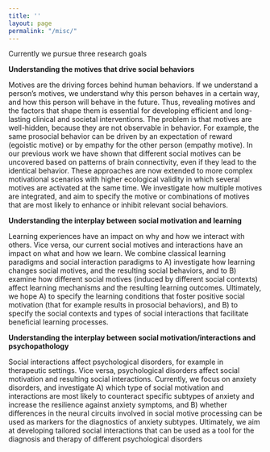 ```yaml
---
title: ''
layout: page
permalink: "/misc/"
---
```

Currently we pursue three research goals 

**Understanding the motives that drive social behaviors**

Motives are the driving forces behind human behaviors. If we understand a person’s motives, we understand why this person behaves in a certain way, and how this person will behave in the future. Thus, revealing motives and the factors that shape them is essential for developing efficient and long-lasting clinical and societal interventions. The problem is that motives are well-hidden, because they are not observable in behavior. For example, the same prosocial behavior can be driven by an expectation of reward (egoistic motive) or by empathy for the other person (empathy motive). In our previous work we have shown that different social motives can be uncovered based on patterns of brain connectivity, even if they lead to the identical behavior. These approaches are now extended to more complex motivational scenarios with higher ecological validity in which several motives are activated at the same time. We investigate how multiple motives are integrated, and aim to specify the motive or combinations of motives that are most likely to enhance or inhibit relevant social behaviors.

**Understanding the interplay between social motivation and learning**

Learning experiences have an impact on why and how we interact with others. Vice versa, our current social motives and interactions have an impact on what and how we learn. We combine classical learning paradigms and social interaction paradigms to A) investigate how learning changes social motives, and the resulting social behaviors, and to B) examine how different social motives (induced by different social contexts) affect learning mechanisms and the resulting learning outcomes. Ultimately, we hope A) to specify the learning conditions that foster positive social motivation (that for example results in prosocial behaviors), and B) to specify the social contexts and types of social interactions that facilitate beneficial learning processes. 

**Understanding the interplay between social motivation/interactions and psychopathology**      

Social interactions affect psychological disorders, for example in therapeutic settings. Vice versa, psychological disorders affect social motivation and resulting social interactions. Currently, we focus on anxiety disorders, and investigate A) which type of social motivation and interactions are most likely to counteract specific subtypes of anxiety and increase the resilience against anxiety symptoms, and B) whether differences in the neural circuits involved in social motive processing can be used as markers for the diagnostics of anxiety subtypes. Ultimately, we aim at developing tailored social interactions that can be used as a tool for the diagnosis and therapy of different psychological disorders    

 